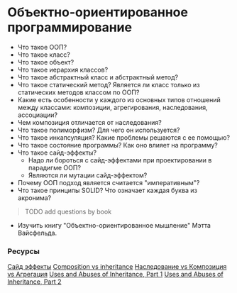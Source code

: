 # Объектно-ориентированное программирование

* Что такое ООП?
* Что такое класс?
* Что такое объект?
* Что такое иерархия классов?
* Что такое абстрактный класс и абстрактный метод?
* Что такое статический метод? Является ли класс только из статических методов классом по ООП?
* Какие есть особенности у каждого из основных типов отношений между классами: композиции, агрегирования, наследования, ассоциации?
* Чем композиция отличается от наследования?
* Что такое полиморфизм? Для чего он используется?
* Что такое инкапсуляция? Какие проблемы решаются с ее помощью?
* Что такое состояние программы? Как оно влияет на программу?
* Что такое сайд-эффекты?
  * Надо ли бороться с сайд-эффектами при проектировании в парадигме ООП?
  * Являются ли мутации сайд-эффектом?
* Почему ООП подход является считается "императивным"?
* Что такое принципы SOLID? Что означает каждая буква из акронима?
> TODO add questions by book
* Изучить книгу "Объектно-ориентированное мышление" Мэтта Вайсфельда.


### Ресурсы
[Сайд эффекты](http://blog.csssr.ru/2017/10/07/side-effects)
[Composition vs inheritance](https://javarevisited.blogspot.com/2013/06/why-favor-composition-over-inheritance-java-oops-design.html)
[Наследование vs Композиция vs Агрегация](http://sergeyteplyakov.blogspot.com/2012/12/vs-vs.html)
[Uses and Abuses of Inheritance, Part 1](http://www.gotw.ca/publications/mill06.htm)
[Uses and Abuses of Inheritance, Part 2](http://www.gotw.ca/publications/mill07.htm)
